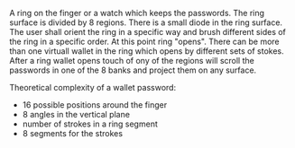 A ring on the finger or a watch which keeps the passwords. The ring surface is divided by 8 regions. There is a small diode 
in the ring surface. The user shall orient the ring in a specific way and brush different sides of the ring 
in a specific order. At this point ring "opens". There can be more than one virtuall wallet in the ring which opens 
by different 
sets of stokes. After a ring wallet opens touch of ony of the regions will scroll the passwords in 
one of the 8 banks and project them on any surface. 


Theoretical complexity of a wallet password:

*  16 possible positions around the finger 
*  8 angles in the vertical plane 
*  number of strokes in a ring segment
*  8 segments for the strokes
